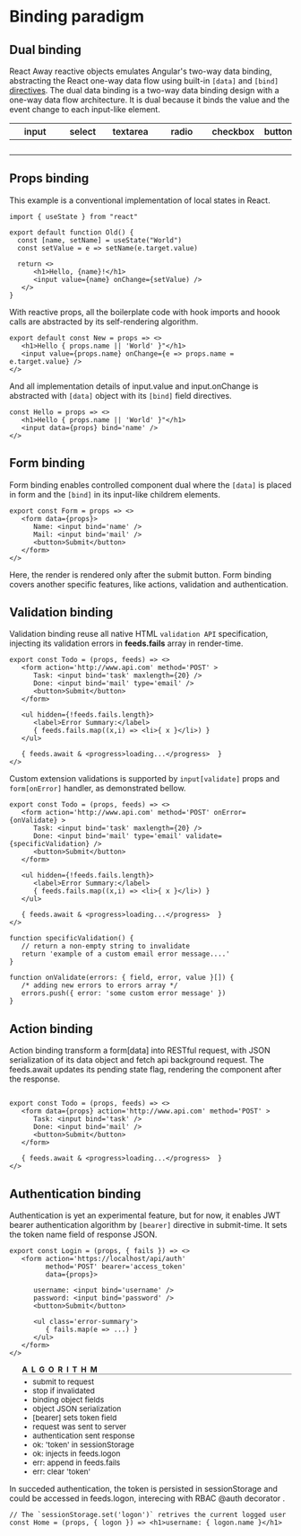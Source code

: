 <script src='../js/index.js'></script>
<style>
@import url(../css/index.css);
table th { font-weight:600 !important; }
table td { font-weight:100 !important; color:white; }
</style> 

# Binding paradigm

## Dual binding

React Away reactive objects emulates Angular's two-way data binding, abstracting the React one-way data flow using built-in `[data]` and `[bind]` <a href='directive.html'>directives</a>. The dual data binding is a two-way data binding design with a one-way data flow architecture. It is dual because it binds the value and the event change to each input-like element. 

| input | select | textarea | radio | checkbox | button | 
|-|-|-|-|-|-|
| onChange | onSelect | onChange | onChange | onChange | onClick |


## Props binding

This example is a conventional implementation of local states in React.

```tsx
import { useState } from "react"

export default function Old() {
  const [name, setName] = useState("World")
  const setValue = e => setName(e.target.value)

  return <>
      <h1>Hello, {name}!</h1>
      <input value={name} onChange={setValue) />
   </>
}
```

With reactive props, all the boilerplate code with hook imports and hoook calls are abstracted by its self-rendering algorithm.

```tsx
export default const New = props => <>
   <h1>Hello { props.name || 'World' }"</h1>
   <input value={props.name} onChange={e => props.name = e.target.value} />    
</>
```
And all implementation details of input.value and input.onChange is abstracted with `[data]` object with its `[bind]` field directives.

```tsx
const Hello = props => <>
   <h1>Hello { props.name || 'World' }"</h1>
   <input data={props} bind='name' />    
</>
```

## Form binding

Form binding enables controlled component dual where the `[data]` is placed in form and the `[bind]` in its input-like childrem elements.

```tsx
export const Form = props => <>
   <form data={props}>   
      Name: <input bind='name' />
      Mail: <input bind='mail' />    
      <button>Submit</button>
   </form>
</>
```
Here, the render is rendered only after the submit button. Form binding covers another specific features, like actions, validation and authentication.

## Validation binding

Validation binding reuse all native HTML `validation API` specification, injecting its validation errors in **feeds.fails** array in render-time.

```tsx
export const Todo = (props, feeds) => <>
   <form action='http://www.api.com' method='POST' > 
      Task: <input bind='task' maxlength={20} />
      Done: <input bind='mail' type='email' />    
      <button>Submit</button>
   </form>

   <ul hidden={!feeds.fails.length}>
      <label>Error Summary:</label>
      { feeds.fails.map((x,i) => <li>{ x }</li>) }
   </ul>   

   { feeds.await & <progress>loading...</progress>  }
</>
```

Custom extension validations is supported by `input[validate]` props and  `form[onError]` handler, as demonstrated bellow.

```tsx
export const Todo = (props, feeds) => <>
   <form action='http://www.api.com' method='POST' onError={onValidate} > 
      Task: <input bind='task' maxlength={20} />
      Done: <input bind='mail' type='email' validate={specificValidation} />    
      <button>Submit</button>
   </form>

   <ul hidden={!feeds.fails.length}>
      <label>Error Summary:</label>
      { feeds.fails.map((x,i) => <li>{ x }</li>) }
   </ul>   

   { feeds.await & <progress>loading...</progress>  }
</>

function specificValidation() {
   // return a non-empty string to invalidate
   return 'example of a custom email error message....'
}

function onValidate(errors: { field, error, value }[]) { 
   /* adding new errors to errors array */ 
   errors.push({ error: 'some custom error message' })
}
```

## Action binding

Action binding transform a form[data] into RESTful request, with JSON serialization of its data object and fetch api background request. The feeds.await updates its pending state flag, rendering the component after the response.

```tsx

export const Todo = (props, feeds) => <>
   <form data={props} action='http://www.api.com' method='POST' > 
      Task: <input bind='task' />
      Done: <input bind='mail' />    
      <button>Submit</button>
   </form>
   
   { feeds.await & <progress>loading...</progress>  }
</>
```

## Authentication binding

Authentication is yet an experimental feature, but for now, it enables JWT bearer authentication algorithm by `[bearer]` directive in submit-time. It sets the token name field of response JSON.

<style>
   aside[auth] ul { zoom: 0.95; margin-left: 20px; }
   [auth] ul li:first-of-type { 
      list-style-type: none; 
      letter-spacing: 7px;
      font-weight: bold;
      margin-left:-20px;
      margin-bottom: 5px;
      border-bottom: solid 1px grey;
   }
</style>

<aside auth cols='5:3'>

```tsx
export const Login = (props, { fails }) => <>
   <form action='https://localhost/api/auth'
         method='POST' bearer='access_token'
         data={props}> 

      username: <input bind='username' />
      password: <input bind='password' />
      <button>Submit</button>

      <ul class='error-summary'>
         { fails.map(e => ...) }
      </ul>   
   </form>
</>
```
- ALGORITHM
- submit to request
- stop if invalidated
- binding object fields
- object JSON serialization
- [bearer] sets token field
- request was sent to server
- authentication sent response
- ok: 'token' in sessionStorage
- ok: injects in feeds.logon
- err: append in feeds.fails
- err: clear 'token'

</aside>

In succeded authentication, the token is persisted in sessionStorage and could be accessed in feeds.logon, interecing with RBAC @auth decorator .

```tsx
// The `sessionStorage.set('logon')` retrives the current logged user
const Home = (props, { logon }) => <h1>username: { logon.name }</h1>
```


